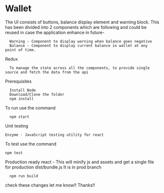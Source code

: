 # Wallet
The UI consists of buttons, balance display element and warning block.
This has been divided into 2 components which are following and could be reused in case the application enhance in future-

      Warning - Component to display warning when balance goes negative
      Balance - Component to display current balance in wallet at any point of time.

Redux

      To manage the state across all the components, to provide single source and fetch the data from the api

Prerequisites
      
      Install Node
      Download/Clone the folder
      npm install
      
To run use the command
      
      npm start      
      
Unit testing      

    Enzyme - JavaScript testing utility for react

To test use the command
    
    npm test
    
 Production ready react - This will minify js and assets and get a single file for production dist/bundle.js
 It is in prod branch
      
      npm run build

check these changes let me know!! Thanks!!
